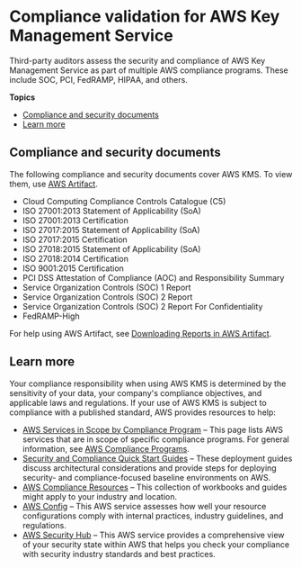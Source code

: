 # Compliance validation for AWS Key Management Service<a name="kms-compliance"></a>

Third\-party auditors assess the security and compliance of AWS Key Management Service as part of multiple AWS compliance programs\. These include SOC, PCI, FedRAMP, HIPAA, and others\.

**Topics**
+ [Compliance and security documents](#compliance-documents)
+ [Learn more](#compliance-more)

## Compliance and security documents<a name="compliance-documents"></a>

The following compliance and security documents cover AWS KMS\. To view them, use [AWS Artifact](https://docs.aws.amazon.com/artifact/latest/ug/what-is-aws-artifact.html)\.
+ Cloud Computing Compliance Controls Catalogue \(C5\)
+ ISO 27001:2013 Statement of Applicability \(SoA\)
+ ISO 27001:2013 Certification
+ ISO 27017:2015 Statement of Applicability \(SoA\)
+ ISO 27017:2015 Certification
+ ISO 27018:2015 Statement of Applicability \(SoA\)
+ ISO 27018:2014 Certification
+ ISO 9001:2015 Certification
+ PCI DSS Attestation of Compliance \(AOC\) and Responsibility Summary
+ Service Organization Controls \(SOC\) 1 Report
+ Service Organization Controls \(SOC\) 2 Report
+ Service Organization Controls \(SOC\) 2 Report For Confidentiality
+ FedRAMP\-High

For help using AWS Artifact, see [Downloading Reports in AWS Artifact](https://docs.aws.amazon.com/artifact/latest/ug/downloading-documents.html)\. 

## Learn more<a name="compliance-more"></a>

Your compliance responsibility when using AWS KMS is determined by the sensitivity of your data, your company's compliance objectives, and applicable laws and regulations\. If your use of AWS KMS is subject to compliance with a published standard, AWS provides resources to help:
+ [AWS Services in Scope by Compliance Program](https://aws.amazon.com/compliance/services-in-scope/) – This page lists AWS services that are in scope of specific compliance programs\. For general information, see [AWS Compliance Programs](https://aws.amazon.com/compliance/programs/)\.
+ [Security and Compliance Quick Start Guides](https://aws.amazon.com/quickstart/?awsf.quickstart-homepage-filter=categories%23security-identity-compliance) – These deployment guides discuss architectural considerations and provide steps for deploying security\- and compliance\-focused baseline environments on AWS\.
+ [AWS Compliance Resources](https://aws.amazon.com/compliance/resources/) – This collection of workbooks and guides might apply to your industry and location\.
+ [AWS Config](https://docs.aws.amazon.com/config/latest/developerguide/evaluate-config.html) – This AWS service assesses how well your resource configurations comply with internal practices, industry guidelines, and regulations\.
+ [AWS Security Hub](https://docs.aws.amazon.com/securityhub/latest/userguide/what-is-securityhub.html) – This AWS service provides a comprehensive view of your security state within AWS that helps you check your compliance with security industry standards and best practices\.

